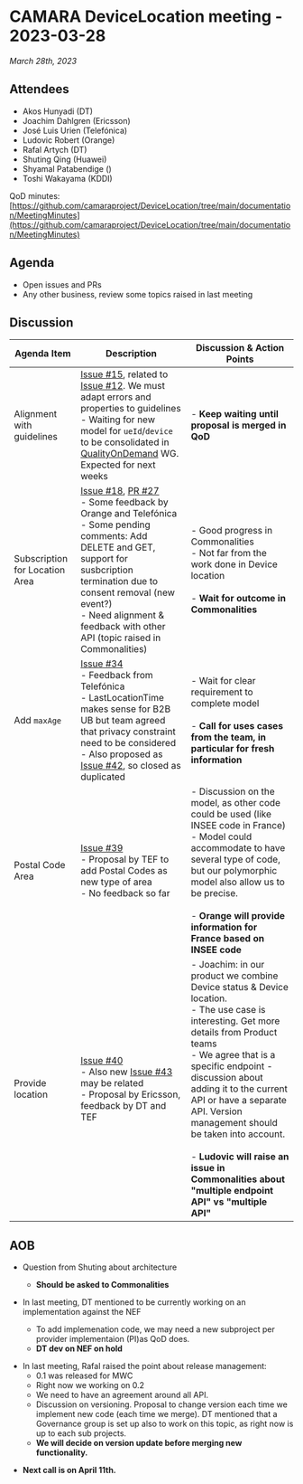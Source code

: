 # CAMARA DeviceLocation meeting - 2023-03-28

*March 28th, 2023*

## Attendees

* Akos Hunyadi (DT)
* Joachim Dahlgren (Ericsson)
* José Luis Urien (Telefónica)
* Ludovic Robert (Orange)
* Rafal Artych (DT)
* Shuting Qing (Huawei) 
* Shyamal Patabendige ()
* Toshi Wakayama (KDDI)


QoD minutes: [https://github.com/camaraproject/DeviceLocation/tree/main/documentation/MeetingMinutes](https://github.com/camaraproject/DeviceLocation/tree/main/documentation/MeetingMinutes)

## Agenda

* Open issues and PRs
* Any other business, review some topics raised in last meeting

## Discussion

| Agenda Item | Description | Discussion & Action Points |
| ----------- | ----------- | ------------ |
| Alignment with guidelines | [Issue #15](https://github.com/camaraproject/DeviceLocation/issues/15), related to [Issue #12](https://github.com/camaraproject/DeviceLocation/issues/12). We must adapt errors and properties to guidelines<br> - Waiting for new model for `ueId`/`device` to be consolidated in  [QualityOnDemand](https://github.com/camaraproject/QualityOnDemand) WG. Expected for next weeks | - **Keep waiting until proposal is merged in  QoD** |
| Subscription for Location Area | [Issue #18](https://github.com/camaraproject/DeviceLocation/issues/18), [PR #27](https://github.com/camaraproject/DeviceLocation/pull/27)<br> - Some feedback by Orange and Telefónica<br> - Some pending comments: Add DELETE and GET, support for susbcription termination due to consent removal (new event?)<br> - Need alignment & feedback with other API (topic raised in Commonalities) | - Good progress in Commonalities<br> - Not far from the work done in Device location<br><br> - **Wait for outcome in Commonalities** |
| Add `maxAge` | [Issue #34](https://github.com/camaraproject/DeviceLocation/issues/34)<br> - Feedback from Telefónica<br> - LastLocationTime makes sense for B2B UB but team agreed that privacy constraint need to be considered <br> - Also proposed as [Issue #42](https://github.com/camaraproject/DeviceLocation/issues/42), so closed as duplicated | - Wait for clear requirement to complete model<br><br>  - **Call for uses cases from the team, in particular for fresh information** |
| Postal Code Area | [Issue #39](https://github.com/camaraproject/DeviceLocation/issues/39)<br> - Proposal by TEF to add Postal Codes as new type of area<br> - No feedback so far |  - Discussion on the model, as other code could be used (like INSEE code in France)<br> - Model could accommodate to have several type of code, but our polymorphic model also allow us to be precise.<br><br> - **Orange will provide information for France based on INSEE code** |
| Provide location | [Issue #40](https://github.com/camaraproject/DeviceLocation/issues/40)<br> - Also new [Issue #43](https://github.com/camaraproject/DeviceLocation/issues/43) may be related<br> - Proposal by Ericsson, feedback by DT and TEF | - Joachim: in our product we combine Device status & Device location.<br> - The use case is interesting. Get more details from Product teams<br> - We agree that is a specific endpoint - discussion about adding it to the current API or have a separate API. Version management should be taken into account.<br><br> - **Ludovic will raise an issue in Commonalities about "multiple endpoint API" vs "multiple API"** |


## AOB

* Question from Shuting about architecture
  - **Should be asked to Commonalities**

* In last meeting, DT mentioned to be currently working on an implementation against the NEF
  - To add implemenation code, we may need a new subproject per provider implementaion (PI)as QoD does.
  - **DT dev on NEF on hold**
<p/>

* In last meeting, Rafal raised the point about release management:
  - 0.1 was released for MWC
  - Right now we working on 0.2
  - We need to have an agreement around all API.
  - Discussion on versioning. Proposal to change version each time we implement new code (each time we merge). DT mentioned that a Governance group is set up also to work on this topic, as right now is up to each sub projects.
  - **We will decide on version update before merging new functionality.** 
 <p/>


* **Next call is on April 11th.**
